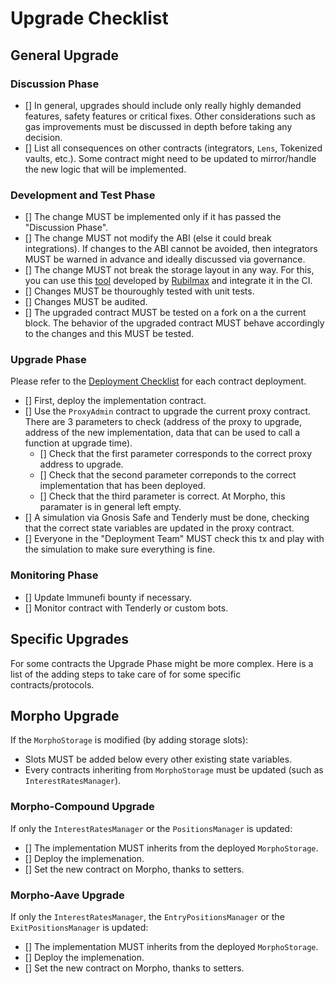 # Upgrade Checklist

## General Upgrade

### Discussion Phase

- [] In general, upgrades should include only really highly demanded features, safety features or critical fixes. Other considerations such as gas improvements must be discussed in depth before taking any decision.
- [] List all consequences on other contracts (integrators, `Lens`, Tokenized vaults, etc.). Some contract might need to be updated to mirror/handle the new logic that will be implemented.

### Development and Test Phase

- [] The change MUST be implemented only if it has passed the "Discussion Phase".
- [] The change MUST not modify the ABI (else it could break integrations). If changes to the ABI cannot be avoided, then integrators MUST be warned in advance and ideally discussed via governance.
- [] The change MUST not break the storage layout in any way. For this, you can use this [tool](https://github.com/Rubilmax/foundry-storage-check) developed by [Rubilmax](https://github.com/Rubilmax) and integrate it in the CI.
- [] Changes MUST be thouroughly tested with unit tests.
- [] Changes MUST be audited.
- [] The upgraded contract MUST be tested on a fork on a the current block. The behavior of the upgraded contract MUST behave accordingly to the changes and this MUST be tested.

### Upgrade Phase

Please refer to the [Deployment Checklist](./deployment-checklist.md) for each contract deployment.

- [] First, deploy the implementation contract.
- [] Use the `ProxyAdmin` contract to upgrade the current proxy contract. There are 3 parameters to check (address of the proxy to upgrade, address of the new implementation, data that can be used to call a function at upgrade time). 
    - [] Check that the first parameter corresponds to the correct proxy address to upgrade.
    - [] Check that the second parameter correponds to the correct implementation that has been deployed.
    - [] Check that the third parameter is correct. At Morpho, this paramater is in general left empty.
- [] A simulation via Gnosis Safe and Tenderly must be done, checking that the correct state variables are updated in the proxy contract.
- [] Everyone in the "Deployment Team" MUST check this tx and play with the simulation to make sure everything is fine.

### Monitoring Phase

- [] Update Immunefi bounty if necessary.
- [] Monitor contract with Tenderly or custom bots.

## Specific Upgrades

For some contracts the Upgrade Phase might be more complex. Here is a list of the adding steps to take care of for some specific contracts/protocols.

## Morpho Upgrade

If the `MorphoStorage` is modified (by adding storage slots):
- Slots MUST be added below every other existing state variables.
- Every contracts inheriting from `MorphoStorage` must be updated (such as `InterestRatesManager`).

### Morpho-Compound Upgrade

If only the `InterestRatesManager` or the `PositionsManager` is updated:
- [] The implementation MUST inherits from the deployed `MorphoStorage`.
- [] Deploy the implemenation.
- [] Set the new contract on Morpho, thanks to setters.

### Morpho-Aave Upgrade

If only the `InterestRatesManager`, the `EntryPositionsManager` or the `ExitPositionsManager` is updated:
- [] The implementation MUST inherits from the deployed `MorphoStorage`.
- [] Deploy the implemenation.
- [] Set the new contract on Morpho, thanks to setters.
